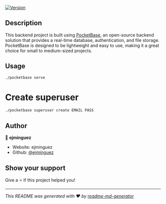 <p>
  <a href="https://www.npmjs.com/package/frontend" target="_blank">
    <img alt="Version" src="https://img.shields.io/npm/v/frontend.svg">
  </a>
</p>

## Description

This backend project is built using [PocketBase](https://pocketbase.io/), an open-source backend solution that provides a real-time database, authentication, and file storage. PocketBase is designed to be lightweight and easy to use, making it a great choice for small to medium-sized projects.


## Usage

```sh
./pocketbase serve
```

# Create superuser
```sh
./pocketbase superuser create EMAIL PASS
```

## Author

👤 **ejminguez**

* Website: ejminguez
* Github: [@ejminguez](https://github.com/ejminguez)

## Show your support

Give a ⭐️ if this project helped you!

***
_This README was generated with ❤️ by [readme-md-generator](https://github.com/kefranabg/readme-md-generator)_
